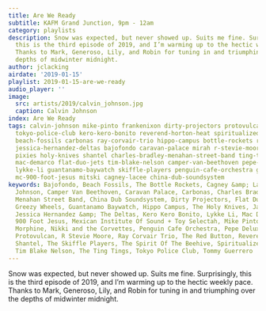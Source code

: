 ```yaml
---
title: Are We Ready
subtitle: KAFM Grand Junction, 9pm - 12am
category: playlists
description: Snow was expected, but never showed up. Suits me fine. Surprisingly,
  this is the third episode of 2019, and I’m warming up to the hectic weekly pace.
  Thanks to Mark, Generoso, Lily, and Robin for tuning in and triumphing over the
  depths of midwinter midnight.
author: jclacking
airdate: '2019-01-15'
playlist: 2019-01-15-are-we-ready
audio_player: ''
image:
  src: artists/2019/calvin_johnson.jpg
  caption: Calvin Johnson
index: Are We Ready
tags: calvin-johnson mike-pinto frankenixon dirty-projectors protovulcan spirit-of-beehive
  tokyo-police-club kero-kero-bonito reverend-horton-heat spiritualized temples morphine
  beach-fossils carbonas ray-corvair-trio hippo-campus bottle-rockets red-button mexican-institute-of-sound-toy-selectah
  jessica-hernandez-deltas bajofondo caravan-palace mirah r-stevie-moore jack-oblivian
  pixies holy-knives shantel charles-bradley-menahan-street-band ting-tings tommy-guerrero
  mac-demarco flat-duo-jets tim-blake-nelson camper-van-beethoven pepe-deluxe nikki-corvettes
  lykke-li guantanamo-baywatch skiffle-players penguin-cafe-orchestra greezy-wheels
  mc-900-foot-jesus mitski cagney-lacee china-dub-soundsystem
keywords: Bajofondo, Beach Fossils, The Bottle Rockets, Cagney &amp; Lacee, Calvin
  Johnson, Camper Van Beethoven, Caravan Palace, Carbonas, Charles Bradley &amp; The
  Menahan Street Band, China Dub Soundsystem, Dirty Projectors, Flat Duo Jets, Frankenixon,
  Greezy Wheels, Guantanamo Baywatch, Hippo Campus, The Holy Knives, Jack Oblivian,
  Jessica Hernandez &amp; The Deltas, Kero Kero Bonito, Lykke Li, Mac DeMarco, MC
  900 Foot Jesus, Mexican Institute Of Sound + Toy Selectah, Mike Pinto, Mirah, Mitski,
  Morphine, Nikki and the Corvettes, Penguin Cafe Orchestra, Pepe Deluxe, Pixies,
  Protovulcan, R Stevie Moore, Ray Corvair Trio, The Red Button, Reverend Horton Heat,
  Shantel, The Skiffle Players, The Spirit Of The Beehive, Spiritualized, Temples,
  Tim Blake Nelson, The Ting Tings, Tokyo Police Club, Tommy Guerrero
---
```

Snow was expected, but never showed up. Suits me fine. Surprisingly, this is the third episode of 2019, and I’m warming up to the hectic weekly pace. Thanks to Mark, Generoso, Lily, and Robin for tuning in and triumphing over the depths of midwinter midnight.
